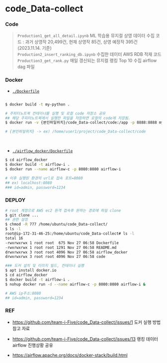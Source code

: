 # code_Data-collect

### Code

> `Production1_get_all_detail.ipynb` ML 학습용 뮤지컬 상영 데이터 수집 코드 : 과거 상영작 20,499건, 현재 상영작 85건, 상영 예정작 395건 (2023.11.14. 기준) <br/>
> `Production2_insert_ranking_db.ipynb` 수집한 데이터 AWS RDB 적재 코드  <br/>
> `Production3_get_rank.py` 매일 갱신되는 뮤지컬 랭킹 Top 10 수집 airflow dag 파일


### Docker

- [`./Dockerfile`](https://github.com/team-i-Five/code_Data-collect/blob/main/Dockerfile)

```bash

$ docker build -t my-python .

# 주피터노트북 컨테이너를 실행 및 로컬 code 저장소 공유
## 해당 주피터노트북에서 실행한 파일을 저장하면 로컬의 code에 저장됨.
$ docker run -v {본인파일위치}/code_Data-collect/code:/app -p 8888:8888 my-python

# {본인파일위치} -> ex) /home/user1/project/code_Data-collect/code

```
<br>

- [`./airflow_docker/Dockerfile`](https://github.com/team-i-Five/code_Data-collect/blob/main/airflow_docker/Dockerfile)

```bash
$ cd airflow_docker
$ docker build -t airflow-i .
$ docker run --name airflow-c -p 8080:8080 airflow-i

# 이후 실행된 환경의 url로 접속 포트=8080
## ex) localhost:8080
### id=admin, password=1234
```

### DEPLOY
```bash
# root 계정으로 AWS ec2 원격 접속후 원하는 경로에 파일 clone
$ git clone ...
## 권한 설정
$ chmod -R 777 /home/ubuntu/code_Data-collect/
$ ls -l
root@ip-172-31-46-25:/home/ubuntu/code_Data-collect# ls -l
total 16
-rwxrwxrwx 1 root root  675 Nov 27 06:58 Dockerfile
-rwxrwxrwx 1 root root 1291 Nov 27 06:58 README.md
drwxrwxrwx 3 root root 4096 Nov 27 06:58 airflow_docker
drwxrwxrwx 3 root root 4096 Nov 27 06:58 code

### 도커 설치 및 이미지 빌드, 컨테이너 실행
$ apt install docker.io
$ cd airflow_docker
$ docker build -t airflow-i .
$ nohup docker run -d --name airflow-c -p 8080:8080 airflow-i &

# AWS ip주소:8080
## id=admin, password=1234
```

### REF

- https://github.com/team-i-Five/code_Data-collect/issues/1 도커 실행 방법 참고 자료

- https://github.com/team-i-Five/code_Data-collect/issues/13 랭킹 데이터 airflow 진행상황 공유

- https://airflow.apache.org/docs/docker-stack/build.html
